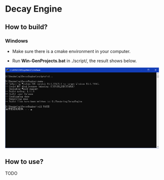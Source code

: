 # Decay Engine

## How to build?

### Windows

+ Make sure there is a cmake environment in your computer.

+ Run **Win-GenProjects.bat** in ./script/, the result shows below.

![](docs/BuildResult.png)

## How to use?

TODO
